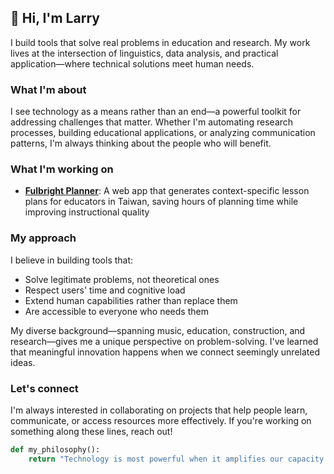 ## 👋 Hi, I'm Larry

I build tools that solve real problems in education and research. My work lives at the intersection of linguistics, data analysis, and practical application—where technical solutions meet human needs.

### What I'm about

I see technology as a means rather than an end—a powerful toolkit for addressing challenges that matter. Whether I'm automating research processes, building educational applications, or analyzing communication patterns, I'm always thinking about the people who will benefit.

### What I'm working on

- **[Fulbright Planner](https://github.com/larrygrullon/eta-lesson-planner)**: A web app that generates context-specific lesson plans for educators in Taiwan, saving hours of planning time while improving instructional quality


### My approach

I believe in building tools that:
- Solve legitimate problems, not theoretical ones
- Respect users' time and cognitive load
- Extend human capabilities rather than replace them
- Are accessible to everyone who needs them

My diverse background—spanning music, education, construction, and research—gives me a unique perspective on problem-solving. I've learned that meaningful innovation happens when we connect seemingly unrelated ideas.

### Let's connect

I'm always interested in collaborating on projects that help people learn, communicate, or access resources more effectively. If you're working on something along these lines, reach out!

```python
def my_philosophy():
    return "Technology is most powerful when it amplifies our capacity to understand and help one another."
```
